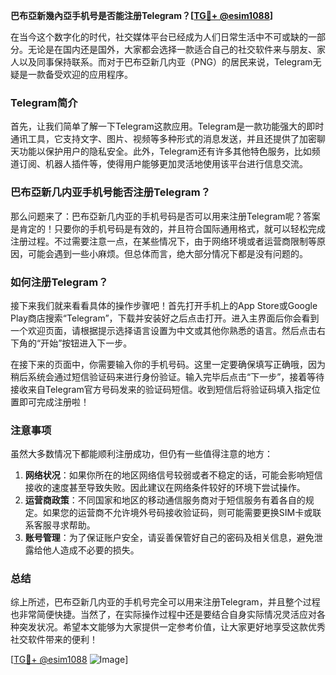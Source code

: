 **巴布亞新幾內亞手机号是否能注册Telegram？[[TG💪+ @esim1088](https://t.me/s/esim1088)]**

在当今这个数字化的时代，社交媒体平台已经成为人们日常生活中不可或缺的一部分。无论是在国内还是国外，大家都会选择一款适合自己的社交软件来与朋友、家人以及同事保持联系。而对于巴布亞新几内亚（PNG）的居民来说，Telegram无疑是一款备受欢迎的应用程序。

### Telegram简介

首先，让我们简单了解一下Telegram这款应用。Telegram是一款功能强大的即时通讯工具，它支持文字、图片、视频等多种形式的消息发送，并且还提供了加密聊天功能以保护用户的隐私安全。此外，Telegram还有许多其他特色服务，比如频道订阅、机器人插件等，使得用户能够更加灵活地使用该平台进行信息交流。

### 巴布亞新几内亚手机号能否注册Telegram？

那么问题来了：巴布亞新几内亚的手机号码是否可以用来注册Telegram呢？答案是肯定的！只要你的手机号码是有效的，并且符合国际通用格式，就可以轻松完成注册过程。不过需要注意一点，在某些情况下，由于网络环境或者运营商限制等原因，可能会遇到一些小麻烦。但总体而言，绝大部分情况下都是没有问题的。

### 如何注册Telegram？

接下来我们就来看看具体的操作步骤吧！首先打开手机上的App Store或Google Play商店搜索“Telegram”，下载并安装好之后点击打开。进入主界面后你会看到一个欢迎页面，请根据提示选择语言设置为中文或其他你熟悉的语言。然后点击右下角的“开始”按钮进入下一步。

在接下来的页面中，你需要输入你的手机号码。这里一定要确保填写正确哦，因为稍后系统会通过短信验证码来进行身份验证。输入完毕后点击“下一步”，接着等待接收来自Telegram官方号码发来的验证码短信。收到短信后将验证码填入指定位置即可完成注册啦！

### 注意事项

虽然大多数情况下都能顺利注册成功，但仍有一些值得注意的地方：

1. **网络状况**：如果你所在的地区网络信号较弱或者不稳定的话，可能会影响短信接收的速度甚至导致失败。因此建议在网络条件较好的环境下尝试操作。
2. **运营商政策**：不同国家和地区的移动通信服务商对于短信服务有着各自的规定。如果您的运营商不允许境外号码接收验证码，则可能需要更换SIM卡或联系客服寻求帮助。
3. **账号管理**：为了保证账户安全，请妥善保管好自己的密码及相关信息，避免泄露给他人造成不必要的损失。

### 总结

综上所述，巴布亞新几内亚的手机号完全可以用来注册Telegram，并且整个过程也非常简便快捷。当然了，在实际操作过程中还是要结合自身实际情况灵活应对各种突发状况。希望本文能够为大家提供一定参考价值，让大家更好地享受这款优秀社交软件带来的便利！

[[TG💪+ @esim1088](https://t.me/s/esim1088) ![Image](https://i.postimg.cc/4NQfJmqS/Snipaste-2025-05-13-00-14-12.png)]